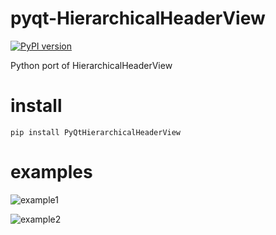 # pyqt-HierarchicalHeaderView
[![PyPI version](https://badge.fury.io/py/PyQtHierarchicalHeaderView.svg)](https://badge.fury.io/py/PyQtHierarchicalHeaderView)


Python port of HierarchicalHeaderView

# install
```pip install PyQtHierarchicalHeaderView```

# examples

![example1](https://raw.githubusercontent.com/robinxb/PyQtHierarchicalHeaderView/master/examples/example1.png)

![example2](https://raw.githubusercontent.com/robinxb/PyQtHierarchicalHeaderView/master/examples/example2.png)

